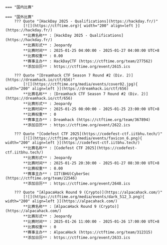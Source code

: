     === "国内比赛"
    
    === "国外比赛"
        ??? Quote "[HackDay 2025 - Qualifications](https://hackday.fr/)"  
            [![](https://ctftime.org){ width="200" align=left }](https://hackday.fr/)  
            **比赛名称** : [HackDay 2025 - Qualifications](https://hackday.fr/)  
            **比赛形式** : Jeopardy  
            **比赛时间** : 2025-01-25 04:00:00 - 2025-01-27 04:00:00 UTC+8  
            **比赛权重** : 0.00  
            **赛事主办** : HackDayCTF (https://ctftime.org/team/277562)  
            **添加日历** : https://ctftime.org/event/2615.ics  
            
        ??? Quote "[Dreamhack CTF Season 7 Round #2 (Div. 2)](https://dreamhack.io/ctf/656)"  
            [![](https://ctftime.org/media/events/cover02.jpg){ width="200" align=left }](https://dreamhack.io/ctf/656)  
            **比赛名称** : [Dreamhack CTF Season 7 Round #2 (Div. 2)](https://dreamhack.io/ctf/656)  
            **比赛形式** : Jeopardy  
            **比赛时间** : 2025-01-25 08:00:00 - 2025-01-25 23:00:00 UTC+8  
            **比赛权重** : 0  
            **赛事主办** : Dreamhack (https://ctftime.org/team/367894)  
            **添加日历** : https://ctftime.org/event/2622.ics  
            
        ??? Quote "[Codefest CTF 2025](https://codefest-ctf.iitbhu.tech/)"  
            [![](https://ctftime.org/media/events/favicon_6.png){ width="200" align=left }](https://codefest-ctf.iitbhu.tech/)  
            **比赛名称** : [Codefest CTF 2025](https://codefest-ctf.iitbhu.tech/)  
            **比赛形式** : Jeopardy  
            **比赛时间** : 2025-01-25 20:30:00 - 2025-01-27 08:30:00 UTC+8  
            **比赛权重** : 0.00  
            **赛事主办** : IIT(BHU)CyberSec (https://ctftime.org/team/22546)  
            **添加日历** : https://ctftime.org/event/2648.ics  
            
        ??? Quote "[AlpacaHack Round 9 (Crypto)](https://alpacahack.com/)"  
            [![](https://ctftime.org/media/events/dark_512_3.png){ width="200" align=left }](https://alpacahack.com/)  
            **比赛名称** : [AlpacaHack Round 9 (Crypto)](https://alpacahack.com/)  
            **比赛形式** : Jeopardy  
            **比赛时间** : 2025-01-26 11:00:00 - 2025-01-26 17:00:00 UTC+8  
            **比赛权重** : 0  
            **赛事主办** : AlpacaHack (https://ctftime.org/team/312315)  
            **添加日历** : https://ctftime.org/event/2633.ics  
            